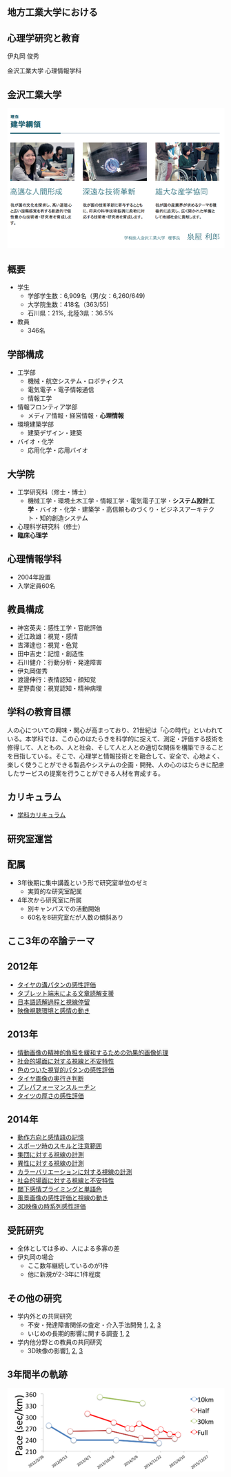 ## 地方工業大学における
## 心理学研究と教育

伊丸岡 俊秀

金沢工業大学 心理情報学科



## 金沢工業大学


![建学](./KIT.png)


## 概要

- 学生
  - 学部学生数：6,909名（男/女：6,260/649)
  - 大学院生数：418名（363/55)
  - 石川県：21%, 北陸3県：36.5%
- 教員
  - 346名


## 学部構成

- 工学部
  - 機械・航空システム・ロボティクス
  - 電気電子・電子情報通信
  - 情報工学
- 情報フロンティア学部
  - メディア情報・経営情報・__心理情報__
- 環境建築学部
  - 建築デザイン・建築
- バイオ・化学
  - 応用化学・応用バイオ


## 大学院

- 工学研究科（修士・博士）
  - 機械工学・環境土木工学・情報工学・電気電子工学・__システム設計工学__・バイオ・化学・建築学・高信頼ものづくり・ビジネスアーキテクト・知的創造システム
- 心理科学研究科（修士）
- __臨床心理学__



## 心理情報学科

- 2004年設置
- 入学定員60名


## 教員構成

- 神宮英夫：感性工学・官能評価
- 近江政雄：視覚・感情
- 吉澤達也：視覚・色覚
- 田中吉史：記憶・創造性
- 石川健介：行動分析・発達障害
- 伊丸岡俊秀
- 渡邊伸行：表情認知・顔知覚
- 星野貴俊：視覚認知・精神病理


## 学科の教育目標

人の心についての興味・関心が高まっており、21世紀は「心の時代」といわれている。本学科では、この心のはたらきを科学的に捉えて、測定・評価する技術を修得して、人ともの、人と社会、そして人と人との適切な関係を構築できることを目指している。そこで、心理学と情報技術とを融合して、安全で、心地よく、楽しく使うことができる製品やシステムの企画・開発、人の心のはたらきに配慮したサービスの提案を行うことができる人材を育成する。


## カリキュラム

- [学科カリキュラム](./psychology-chart.pdf)



## 研究室運営


## 配属

- 3年後期に集中講義という形で研究室単位のゼミ
  - 実質的な研究室配属
- 4年次から研究室に所属
  - 別キャンパスでの活動開始
  - 60名を8研究室だが人数の傾斜あり


## ここ3年の卒論テーマ


## 2012年

- [タイヤの溝パタンの感性評価](./12okada.pdf)
- [タブレット端末による文章読解支援](./12ishimura.pdf)
- [日本語読解過程と視線停留](./12hayashida.pdf)
- [映像視聴環境と感情の動き](./12bushida.pdf)


## 2013年

- [情動画像の精神的負担を緩和するための効果的画像処理](./13sanada.pdf)
- [社会的場面に対する視線と不安特性](./13terasaki.pdf)
- [色のついた視覚的パタンの感性評価](./13hara.pdf)
- [タイヤ画像の奥行き判断](./13saiga.pdf)
- [プレパフォーマンスルーチン](./13futagami.pdf)
- [タイツの厚さの感性評価](./13mitani.pdf)


## 2014年

- [動作方向と感情語の記憶](./14okada.pdf)
- [スポーツ時のスキルと注意範囲](./14isobe.pdf)
- [集団に対する視線の計測](./14morita.pdf)
- [異性に対する視線の計測](./14nishio.pdf)
- [カラーバリエーションに対する視線の計測](./14fukuda.pdf)
- [社会的場面に対する視線と不安特性](./14saikawa.pdf)
- [閾下感情プライミングと単語色](./14maehama.pdf)
- [風景画像の感性評価と視線の動き](./14shimizu.pdf)
- [3D映像の時系列感性評価](./14nakamura.pdf)



## 受託研究

- 全体としては多め、人による多寡の差
- 伊丸岡の場合
  - ここ数年継続しているのが1件
  - 他に新規が2-3年に1件程度



## その他の研究

- 学内外との共同研究
  - 不安・発達障害関係の査定・介入手法開発 [1](https://kaken.nii.ac.jp/d/p/21330161.ja.html), [2](https://kaken.nii.ac.jp/d/p/21243040.ja.html), [3](https://kaken.nii.ac.jp/d/p/23730869.ja.html)
  - いじめの長期的影響に関する調査 [1](http://www.hpsj.org/journal/目次), [2](../2014JSEE/index.html)
- 学内他分野との教員の共同研究
  - 3D映像の影響[1](https://kaken.nii.ac.jp/d/p/25280102.ja.html), [2](../2014HCS/index.html), [3](../2015AandC/index.html)






## 3年間半の軌跡

![run](./run.png)

